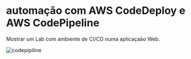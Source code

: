# automação com AWS CodeDeploy e AWS CodePipeline 


Mostrar um Lab com ambiente de CI/CD numa aplicaçaão Web.


![codepipiline](https://user-images.githubusercontent.com/102867453/174445091-d99d6374-8c3c-4fc9-94dc-783a6bd1b713.jpg)

